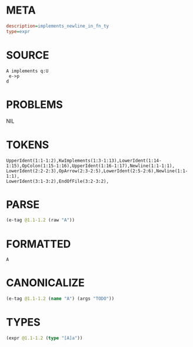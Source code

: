 # META
~~~ini
description=implements_newline_in_fn_ty
type=expr
~~~
# SOURCE
~~~roc
A implements q:U
 e->p
d
~~~
# PROBLEMS
NIL
# TOKENS
~~~zig
UpperIdent(1:1-1:2),KwImplements(1:3-1:13),LowerIdent(1:14-1:15),OpColon(1:15-1:16),UpperIdent(1:16-1:17),Newline(1:1-1:1),
LowerIdent(2:2-2:3),OpArrow(2:3-2:5),LowerIdent(2:5-2:6),Newline(1:1-1:1),
LowerIdent(3:1-3:2),EndOfFile(3:2-3:2),
~~~
# PARSE
~~~clojure
(e-tag @1.1-1.2 (raw "A"))
~~~
# FORMATTED
~~~roc
A
~~~
# CANONICALIZE
~~~clojure
(e-tag @1.1-1.2 (name "A") (args "TODO"))
~~~
# TYPES
~~~clojure
(expr @1.1-1.2 (type "[A]a"))
~~~
